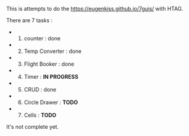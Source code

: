 This is attempts to do the https://eugenkiss.github.io/7guis/ with HTAG.

There are 7 tasks :
- 1) counter : done
- 2) Temp Converter : done
- 3) Flight Booker : done
- 4) Timer : **IN PROGRESS**
- 5) CRUD : done
- 6) Circle Drawer : **TODO**
- 7) Cells : **TODO**

It's not complete yet.
